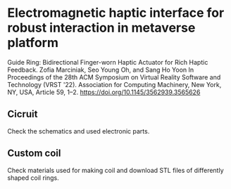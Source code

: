 # Electromagnetic haptic interface for robust interaction in metaverse platform

Guide Ring: Bidirectional Finger-worn Haptic Actuator for Rich Haptic Feedback. 
Zofia Marciniak, Seo Young Oh, and Sang Ho Yoon
In Proceedings of the 28th ACM Symposium on Virtual Reality Software and Technology (VRST '22). Association for Computing Machinery, New York, NY, USA, Article 59, 1–2. https://doi.org/10.1145/3562939.3565626

## Cicruit

Check the schematics and used electronic parts.

## Custom coil 

Check materials used for making coil and download STL files of differently shaped coil rings.
